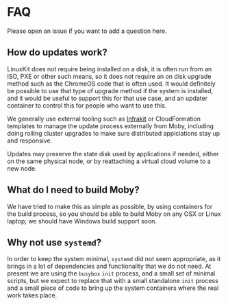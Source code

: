# FAQ

Please open an issue if you want to add a question here.

## How do updates work?

LinuxKit does not require being installed on a disk, it is often run from an ISO, PXE or other
such means, so it does not require an on disk upgrade method such as the ChromeOS code that
is often used. It would definitely be possible to use that type of upgrade method if the 
system is installed, and it would be useful to support this for that use case, and an
updater container to control this for people who want to use this.

We generally use external tooling such as [Infrakit](https://github.com/docker/infrakit) or
CloudFormation templates to manage the update process externally from Moby, including
doing rolling cluster upgrades to make sure distributed applciations stay up and responsive.

Updates may preserve the state disk used by applications if needed, either on the same physical
node, or by reattaching a virtual cloud volume to a new node.

## What do I need to build Moby?

We have tried to make this as simple as possible, by using containers for the build process, so
you should be able to build Moby on any OSX or Linux laptop; we should have Windows build support
soon.

## Why not use `systemd`?

In order to keep the system minimal, `systemd` did not seem appropriate, as it brings in a lot
of dependencies and functionality that we do not need. At present we are using the `busybox`
`init` process, and a small set of minimal scripts, but we expect to replace that with a small
standalone `init` process and a small piece of code to bring up the system containers where the
real work takes place.
